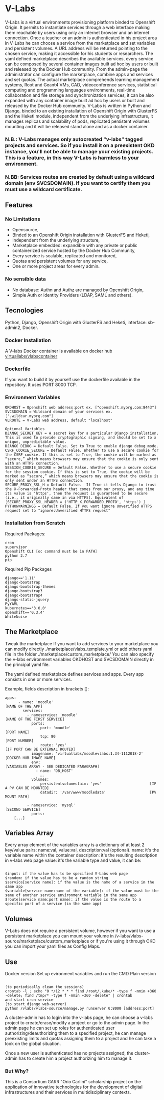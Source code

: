 # V-Labs

V-Labs is a virtual environments provisioning platform binded to Openshift Origin. It permits to instantiate services through a web interface making them reachable by users using only an internet browser and an internet connection.
Once a teacher or an admin is authenticated in his project area in V-Labs he can choose a service from the marketplace and set variables and persistent volumes. A URL address will be returned pointing to the chosen service, making it accessible for his students or researchers.
The yaml defined marketplace describes the available services, every service can be composed by several container images built ad hoc by users or built and released by the Docker Hub community. From the admin-page the administrator can configure the marketplace, combine apps and services and set quotas.
The actual marketplace comprehends learning management systems, Root and Geant4 VMs, CAD, videoconference services, statistical computing and programming languages environments, real-time collaboration and file storage and synchronization services, it can be also expanded with any container image built ad hoc by users or built and released by the Docker Hub community.
V-Labs is written in Python and Django, binded to an existing installation of Openshift Origin with GlusterFS and the Heketi module, independent from the underlying infrastructure, it manages replicas and scalability of pods, replicated persistent volumes mounting and it will be released stand alone and as a docker container.

### N.B.: V-Labs manages only autocreated "v-labs" tagged projects and services. So if you install it on a preexistent OKD instance, you'll not be able to manage your existing projects. This is a feature, in this way V-Labs is harmless to your environment.
### N.BB: Services routes are created by default using a wildcard domain (env SVCSDOMAIN). If you want to certify them you must use a wildcard certificate.

## Features
### No Limitations
- Opensource,
- Binded to an Openshift Origin installation with GlusterFS and Heketi,
- Independent from the underlying structure,
- Marketplace embedded: expandible with any private or public containerized service hosted by the Docker Hub Community,
- Every service is scalable, replicated and monitored,
- Quotas and persistent volumes for any service,
- One or more project areas for every admin.

### No sensible data
- No database: Authn and Authz are managed by Openshift Origin,
- Simple Auth or Identity Providers (LDAP, SAML and others).


## Tecnologies
Python,
Django,
Openshift Origin with GlusterFS and Heketi,
interface: sb-admin2,
Docker.

### Docker Installation
A V-labs Docker container is available on docker hub [virtuallabs/vlabscontainer](https://hub.docker.com/r/virtuallabs/vlabscontainer)

### Dockerfile
If you want to build it by yourself use the dockerfile available in the repository.
It uses PORT 8000 TCP.

### Environment Variables
```
OKDHOST = Openshift web address:port ex. ["openshift.myorg.com:8443"]
SVCSDOMAIN = Wildcard domain of your services ex. [".wildcar.myorg.com"]
VLROUTE = V-Labs web address, default "localhost"
```
```
Optional Variables
DJANGO_SECRET_KEY = A secret key for a particular Django installation. This is used to provide cryptographic signing, and should be set to a unique, unpredictable value.
DJANGO_DEBUG = Default False. Set to True to enable django debug mode.
CSRF_COOKIE_SECURE = Default False. Whether to use a secure cookie for the CSRF cookie. If this is set to True, the cookie will be marked as “secure,” which means browsers may ensure that the cookie is only sent with an HTTPS connection.
SESSION_COOKIE_SECURE = Default False. Whether to use a secure cookie for the session cookie. If this is set to True, the cookie will be marked as “secure,” which means browsers may ensure that the cookie is only sent under an HTTPS connection.
SECURE_PROXY_SSL_H = Default False.  If True it tells Django to trust the X-Forwarded-Proto header that comes from our proxy, and any time its value is 'https', then the request is guaranteed to be secure (i.e., it originally came in via HTTPS). Equivalent of [SECURE_PROXY_SSL_HEADER = ('HTTP_X_FORWARDED_PROTO', 'https') ]
PYTHONWARNINGS = Default False. If you want ignore Unverified HTTPS request set to "ignore:Unverified HTTPS request"
```

### Installation from Scratch

Required Packages:
```
cron
supervisor
Openshift CLI [oc command must be in PATH]
python 2.7
pip
```

Required Pip Packages
```
django=='1.11'
django-bootstrap
django-bootstrap-themes
django-bootstrap3
django-bootstrap4
django-static-jquery
PyYAML
kubernetes=='3.0.0'
openshift=='0.3.4'
WhiteNoise
```


## The Marketplace

Tweak the marketplace
If you want to add services to your marketplace you can modify directly ./marketplace/vlabs_template.yml or add others yaml file in the folder ./marketplace/custom_marketplace/
You can also specify the v-labs environment variables OKDHOST and SVCSDOMAIN directly in the principal yaml file.

The yaml defined marketplace defines services and apps. Every app consists in one or more services.

Example, fields description in brackets []:
```
apps:
      - name: 'moodle'			                                            [NAME OF THE APP]
        services:
          - nameservice: 'moodle'	                                 [NAME OF THE FIRST SERVICE]
            ports:
              - port: 'moodle'		                                    [PORT NAME]
                tcp: 80 			                                          [PORT NUMBER]
                route: 'yes' 			                                     [IF PORT CAN BE EXTERNAL ROUTED]
            imagename: 'virtuallabs/moodlevlabs:1.34-1112018-2'   [DOCKER HUB IMAGE NAME]
            env:                                                  [VARIABLES ARRAY - SEE DEDICATED PARAGRAPH]
              - name: 'DB_HOST'
                ….
            volumes:
                persistentvolumeclaim: 'yes'                      [IF A PV CAN BE MOUNTED]
                datadir: '/var/www/moodledata'                    [PV MOUNT PATH]

          - nameservice: 'mysql' 		                                 [SECOND SERVICE]
            ports:
	[...]
```

## Variables Array

Every array element of the variables array is a dictionary of at least 2 key/value pairs: name:val, value:val, description:val (optional).
name: it's the variable name within the container
description: it's the resulting description in v-labs web page
value: it's the variable type and value, it can be:
```

$input: if the value has to be specified V-Labs web page
$random: if the value has to be a random string
$service[service name]: if the value is the name of a service in the same app
$variable[service name:name of the variable]: if the value must be the same of another service environment variable in the same app
$route[service name:port name]: if the value is the route to a specific port of a service (in the same app)
```


## Volumes
V-Labs does not require a persistent volume, however if you want to use a persistent marketplace you can mount your volume in /v-labs/vlabs-source/marketplace/custom_marketplace or if you're using it through OKD you can import your yaml files as Config Maps.


## Use
Docker version
Set up evironment variables and run the CMD
Plain version
```

(to periodically clean the sessions)
crontab -l ; echo "0 */12 * * * find /root/.kube/* -type f -mmin +360 -delete; find /tmp/* -type f -mmin +360 -delete" | crontab
and start cron service
(to start django web-server)
python /vlabs/vlabs-source/manage.py runserver 0:8000 [address:port]
```

A cluster-admin has to login into the v-labs page, he can choose a v-labs project to create/erase/modify a project or go to the admin page. In the admin page he can set up roles for authenticated user authorizing/deauthorizing them to a specified project, he can manage preexisting limits and quotas assigning them to a project and he can take a look on the global situation.

Once a new user is authenticated has no projects assigned, the cluster-admin has to create him a project authorizing him to manage it.

### But Why?
This is a Consortium GARR "Orio Carlini" scholarship project on the application of innovative technologies for the development of digital infrastructures and their services in multidisciplinary contexts.
